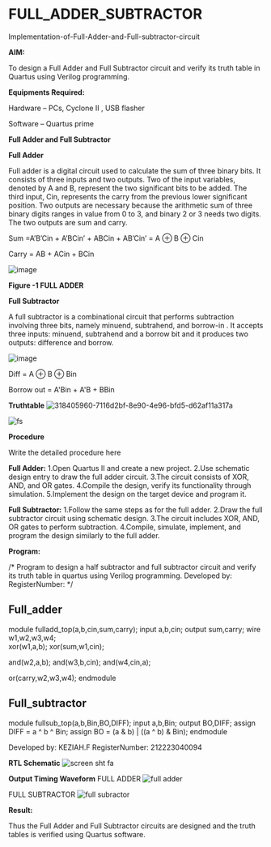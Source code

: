 # FULL_ADDER_SUBTRACTOR

Implementation-of-Full-Adder-and-Full-subtractor-circuit

**AIM:**

To design a Full Adder and Full Subtractor circuit and verify its truth table in Quartus using Verilog programming.

**Equipments Required:**

Hardware – PCs, Cyclone II , USB flasher

Software – Quartus prime

**Full Adder and Full Subtractor**

**Full Adder**

Full adder is a digital circuit used to calculate the sum of three binary bits. It consists of three inputs and two outputs. Two of the input variables, denoted by A and B, represent the two significant bits to be added. The third input, Cin, represents the carry from the previous lower significant position. Two outputs are necessary because the arithmetic sum of three binary digits ranges in value from 0 to 3, and binary 2 or 3 needs two digits. The two outputs are sum and carry.

Sum =A’B’Cin + A’BCin’ + ABCin + AB’Cin’ = A ⊕ B ⊕ Cin 

Carry = AB + ACin + BCin

![image](https://github.com/naavaneetha/FULL_ADDER_SUBTRACTOR/assets/154305477/0f30ba51-5ffb-4198-845f-18e054f675e7)

**Figure -1 FULL ADDER**

**Full Subtractor**

A full subtractor is a combinational circuit that performs subtraction involving three bits, namely minuend, subtrahend, and borrow-in . It accepts three inputs: minuend, subtrahend and a borrow bit and it produces two outputs: difference and borrow.

![image](https://github.com/naavaneetha/FULL_ADDER_SUBTRACTOR/assets/154305477/02b24f51-ab51-4304-9ad6-7b81ffc1ead5)

Diff = A ⊕ B ⊕ Bin 

Borrow out = A'Bin + A'B + BBin

**Truthtable**
![318405960-7116d2bf-8e90-4e96-bfd5-d62af11a317a](https://github.com/keziahhhf/FULL_ADDER_SUBTRACTOR/assets/155235704/684c9df6-965b-48c9-899c-120f82c55fa4)

![fs](https://github.com/keziahhhf/FULL_ADDER_SUBTRACTOR/assets/155235704/2cd17651-9b5e-4896-97ee-9c10d853e565)

**Procedure**

Write the detailed procedure here

**Full Adder:**
1.Open Quartus II and create a new project.
2.Use schematic design entry to draw the full adder circuit. 
3.The circuit consists of XOR, AND, and OR gates. 
4.Compile the design, verify its functionality through simulation. 
5.Implement the design on the target device and program it.

**Full Subtractor:** 
1.Follow the same steps as for the full adder. 
2.Draw the full subtractor circuit using schematic design. 
3.The circuit includes XOR, AND, OR gates to perform subtraction. 
4.Compile, simulate, implement, and program the design similarly to the full adder.

**Program:**

/* Program to design a half subtractor and full subtractor circuit and verify its truth table in quartus using Verilog programming. Developed by: RegisterNumber:
*/


## Full_adder
module fulladd_top(a,b,cin,sum,carry);
input a,b,cin;
output sum,carry;
wire w1,w2,w3,w4;       
xor(w1,a,b);
xor(sum,w1,cin);        

and(w2,a,b);
and(w3,b,cin);
and(w4,cin,a);

or(carry,w2,w3,w4);
endmodule 

## Full_subtractor
module fullsub_top(a,b,Bin,BO,DIFF);
input a,b,Bin;
output BO,DIFF;
assign DIFF = a ^ b ^ Bin;
  assign BO = (a & b) | ((a ^ b) & Bin);
endmodule


Developed by: KEZIAH.F
RegisterNumber: 212223040094

**RTL Schematic**
![screen sht fa](https://github.com/keziahhhf/FULL_ADDER_SUBTRACTOR/assets/155235704/e0775026-d344-4001-bf6e-3e3e4b01c1b8)


**Output Timing Waveform**
FULL ADDER
![full adder](https://github.com/keziahhhf/FULL_ADDER_SUBTRACTOR/assets/155235704/77834984-e8b0-485c-80dc-f054ce76cbdd)

FULL SUBTRACTOR
![full subractor](https://github.com/keziahhhf/FULL_ADDER_SUBTRACTOR/assets/155235704/6aec80db-7bc5-41d2-a906-14e45cd6ec2d)


**Result:**

Thus the Full Adder and Full Subtractor circuits are designed and the truth tables is verified using Quartus software.



